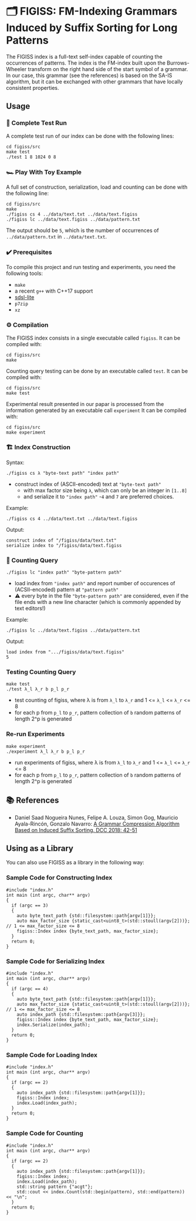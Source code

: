 # 🗂️  FIGISS: FM-Indexing Grammars Induced by Suffix Sorting for Long Patterns

The FIGISS index is a full-text self-index capable of counting the occurrences of patterns.
The index is the FM-index built upon the Burrows-Wheeler transform on the right hand side of the start symbol of a grammar.
In our case, this grammar (see the references) is based on the SA-IS algorithm, but it can be exchanged with other grammars that have locally consistent properties.

## Usage

### 🚀 Complete Test Run

A complete test run of our index can be done with the following lines:

```bash:
cd figiss/src
make test
./test 1 8 1024 0 8
```

### 🏎️ Play With Toy Example

A full set of construction, serialization, load and counting can be done with the following line:

```bash:
cd figiss/src
make
./figiss cs 4 ../data/text.txt ../data/text.figiss
./figiss lc ../data/text.figiss ../data/pattern.txt
```

The output should be `5`, which is the number of occurrences of `../data/pattern.txt` in `../data/text.txt`.

### ✔️ Prerequisites

To compile this project and run testing and experiments, you need the following tools:

 - `make`
 - a recent `g++` with C++17 support
 - [sdsl-lite](https://github.com/simongog/sdsl-lite)
 - `p7zip`
 - `xz`
 
### ⚙️ Compilation

The FIGISS index consists in a single executable called `figiss`.
It can be compiled with:

```bash:
cd figiss/src
make
```

Counting query testing can be done by an executable called `test`.
It can be compiled with:
```bash:
cd figiss/src
make test
```

Experimental result presented in our papar is processed from the information generated by an executable call `experiment`
It can be compiled with:
```bash:
cd figiss/src
make experiment
```

### 🏗️ Index Construction

Syntax:

```bash:
./figiss cs λ "byte-text path" "index path"
```

 - construct index of (ASCII-encoded) text at `"byte-text path"`
	- with max factor size being `λ`, which can only be an integer in `[1..8]`
	- and serialize it to `"index path"`
	-`4` and `7` are preferred choices.  

Example:

```bash:
./figiss cs 4 ../data/text.txt ../data/text.figiss
```

Output:

```bash:
construct index of "/figiss/data/text.txt"
serialize index to "/figiss/data/text.figiss
```

### 🔎 Counting Query

```bash:
./figiss lc "index path" "byte-pattern path"
```

 - load index from `"index path"` and report number of occurences of (ACSII-encoded) pattern at `"pattern path"`
 - ⚠️ every byte in the file `"byte-pattern path"` are considered, even if the file ends with a new line character (which is commonly appended by text editors!)

Example:

```bash:
./figiss lc ../data/text.figiss ../data/pattern.txt
```

Output:

```bash:
load index from ".../figiss/data/text.figiss"
5
```

### Testing Counting Query

```bash:
make test
./test λ_l λ_r b p_l p_r
```

- test counting of figiss, where λ is from `λ_l` to `λ_r` and 1 <= `λ_l` <= `λ_r` <= 8
- for each p from `p_l` to `p_r`, pattern collection of `b` random patterns of length 2^p is generated 

### Re-run Experiments

```bash:
make experiment
./experiment λ_l λ_r b p_l p_r
```
- run experiments of figiss, where λ is from `λ_l` to `λ_r` and 1 <= `λ_l` <= `λ_r` <= 8
- for each p from `p_l` to `p_r`, pattern collection of `b` random patterns of length 2^p is generated 

## 📚 References

- Daniel Saad Nogueira Nunes, Felipe A. Louza, Simon Gog, Mauricio Ayala-Rincón, Gonzalo Navarro: [A Grammar Compression Algorithm Based on Induced Suffix Sorting. DCC 2018: 42-51](https://doi.org/10.1109/DCC.2018.00012)

## Using as a Library

You can also use FIGISS as a library in the following way:

### Sample Code for Constructing Index

```c++:
#include "index.h"
int main (int argc, char** argv)
{
  if (argc == 3)
  {
    auto byte_text_path {std::filesystem::path{argv[1]}};
    auto max_factor_size {static_cast<uint8_t>(std::stoull(argv[2]))}; // 1 <= max_factor_size <= 8
    figiss::Index index {byte_text_path, max_factor_size};
  }
  return 0;
}
```

### Sample Code for Serializing Index

```c++:
#include "index.h"
int main (int argc, char** argv)
{
  if (argc == 4)
  {
    auto byte_text_path {std::filesystem::path{argv[1]}};
    auto max_factor_size {static_cast<uint8_t>(std::stoull(argv[2]))}; // 1 <= max_factor_size <= 8
    auto index_path {std::filesystem::path{argv[3]}};
    figiss::Index index {byte_text_path, max_factor_size};
    index.Serialize(index_path);
  }
  return 0;
}
```

### Sample Code for Loading Index

```c++:
#include "index.h"
int main (int argc, char** argv)
{
  if (argc == 2)
  {
    auto index_path {std::filesystem::path{argv[1]}};
    figiss::Index index;
    index.Load(index_path);
  }
  return 0;
}
```

### Sample Code for Counting

```c++:
#include "index.h"
int main (int argc, char** argv)
{
  if (argc == 2)
  {
    auto index_path {std::filesystem::path{argv[1]}};
    figiss::Index index;
    index.Load(index_path);
    std::string pattern {"acgt"};
    std::cout << index.Count(std::begin(pattern), std::end(pattern)) << "\n";
  }
  return 0;
}
```
